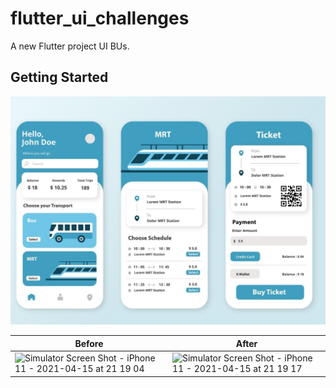 # flutter_ui_challenges

A new Flutter project UI BUs.

## Getting Started
![UI Bus](https://raw.githubusercontent.com/dev-khanh/flutter_ui_bus/master/image/ui.png) 


|Before| After |
|--------|--------|
|![Simulator Screen Shot - iPhone 11 - 2021-04-15 at 21 19 04](https://user-images.githubusercontent.com/72178274/114885783-3386f200-9e31-11eb-8349-4a2b40ada665.png)|![Simulator Screen Shot - iPhone 11 - 2021-04-15 at 21 19 17](https://user-images.githubusercontent.com/72178274/114885804-38e43c80-9e31-11eb-9884-a81428e950c1.png)|